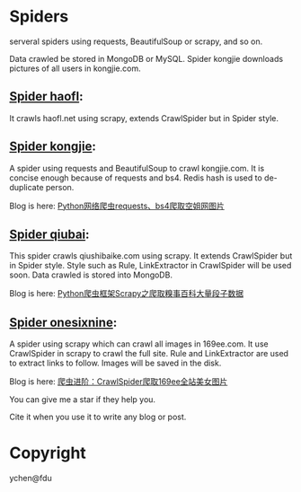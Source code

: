 # Spiders
serveral spiders using requests, BeautifulSoup or scrapy, and so on. 

Data crawled be stored in MongoDB or MySQL. Spider kongjie downloads pictures of all users in kongjie.com.

## [Spider haofl](haofl): 

It crawls haofl.net using scrapy, extends CrawlSpider but in Spider style.

## [Spider kongjie](kongjie): 

A spider using requests and BeautifulSoup to crawl kongjie.com. It is concise enough because of requests and bs4. Redis hash is used to de-duplicate person.

Blog is here: [Python网络爬虫requests、bs4爬取空姐网图片](https://blog.csdn.net/c315838651/article/details/72773602)

## [Spider qiubai](qiubai): 

This spider crawls qiushibaike.com using scrapy. It extends CrawlSpider but in Spider style. Style such as Rule, LinkExtractor in CrawlSpider will be used soon. Data crawled is stored into MongoDB.

Blog is here: [Python爬虫框架Scrapy之爬取糗事百科大量段子数据](https://blog.csdn.net/c315838651/article/details/72675470)

## [Spider onesixnine](onesixnine): 

A spider using scrapy which can crawl all images in 169ee.com. It use CrawlSpider in scrapy to crawl the full site. Rule and LinkExtractor are used to extract links to follow. Images will be saved in the disk. 

Blog is here: [爬虫进阶：CrawlSpider爬取169ee全站美女图片](https://blog.csdn.net/c315838651/article/details/72791668)

You can give me a star if they help you. 

Cite it when you use it to write any blog or post.

# Copyright

ychen@fdu
